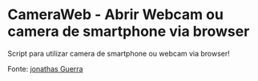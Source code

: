 # CameraWeb - Abrir Webcam ou camera de smartphone via browser

Script para utilizar camera de smartphone ou webcam via browser!

Fonte:
<a href="https://jonathasguerra.com.br/blog/acessando-camera-do-celular-tirar-foto-e-fazer-upload-com-php-e-html5/">jonathas Guerra</a>
